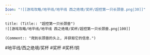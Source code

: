 ```yaml
---
Icon: "![[游戏攻略/地平线/地平线 西之绝境/奖杯/超控第一只长颈兽.png|30]]"
---
```

```ad-common-bronze-trophy
title: (Title:: "超控第一只长颈兽")
![[游戏攻略/地平线/地平线 西之绝境/奖杯/超控第一只长颈兽.png|100]]

(Comment:: "爬到长颈兽的头上, 并获取它的信息.")
```

#地平线/西之绝境/奖杯 #奖杯 #奖杯/铜

